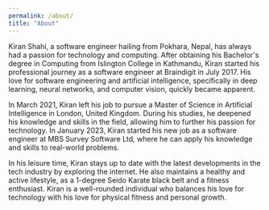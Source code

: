```yaml
---
permalink: /about/
title: "About"
---
```

Kiran Shahi, a software engineer hailing from Pokhara, Nepal, has always had a passion for technology and computing. After obtaining his Bachelor's degree in Computing from Islington College in Kathmandu, Kiran started his professional journey as a software engineer at Braindigit in July 2017. His love for software engineering and artificial intelligence, specifically in deep learning, neural networks, and computer vision, quickly became apparent.

In March 2021, Kiran left his job to pursue a Master of Science in Artificial Intelligence in London, United Kingdom. During his studies, he deepened his knowledge and skills in the field, allowing him to further his passion for technology. In January 2023, Kiran started his new job as a software engineer at MBS Survey Software Ltd, where he can apply his knowledge and skills to real-world problems.

In his leisure time, Kiran stays up to date with the latest developments in the tech industry by exploring the internet. He also maintains a healthy and active lifestyle, as a 1-degree Seido Karate black belt and a fitness enthusiast. Kiran is a well-rounded individual who balances his love for technology with his love for physical fitness and personal growth.